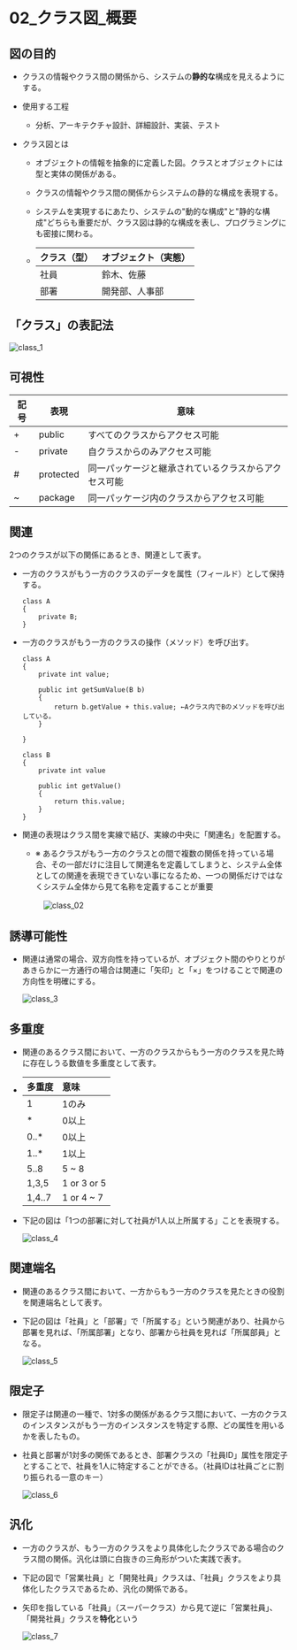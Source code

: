 # 02_クラス図_概要

## 図の目的
  * クラスの情報やクラス間の関係から、システムの**静的な**構成を見えるようにする。

* 使用する工程
  * 分析、アーキテクチャ設計、詳細設計、実装、テスト

* クラス図とは
  * オブジェクトの情報を抽象的に定義した図。クラスとオブジェクトには型と実体の関係がある。
  * クラスの情報やクラス間の関係からシステムの静的な構成を表現する。
  * システムを実現するにあたり、システムの"動的な構成"と"静的な構成"どちらも重要だが、クラス図は静的な構成を表し、プログラミングにも密接に関わる。

  * | クラス（型） | オブジェクト（実態） |
    | :- | :- | 
    | 社員 | 鈴木、佐藤 |
    | 部署 | 開発部、人事部 |

## 「クラス」の表記法

   ![class_1](src/class_1.png)


## 可視性

| 記号 | 表現 | 意味 |
| - | - | - |
| + | public | すべてのクラスからアクセス可能 |
| - | private | 自クラスからのみアクセス可能 |
| # | protected | 同一パッケージと継承されているクラスからアクセス可能 |
|~ | package | 同一パッケージ内のクラスからアクセス可能 |


## 関連

2つのクラスが以下の関係にあるとき、関連として表す。
* 一方のクラスがもう一方のクラスのデータを属性（フィールド）として保持する。
    ```
    class A
    {
        private B;
    }
    ``` 
* 一方のクラスがもう一方のクラスの操作（メソッド）を呼び出す。
    ```
    class A
    {
        private int value;

        public int getSumValue(B b)
        {
            return b.getValue + this.value; ←Aクラス内でBのメソッドを呼び出している。
        }

    }
    
    class B
    {
        private int value

        public int getValue()
        {
            return this.value;
        }
    }
    ```

* 関連の表現はクラス間を実線で結び、実線の中央に「関連名」を配置する。
  * ※ あるクラスがもう一方のクラスとの間で複数の関係を持っている場合、その一部だけに注目して関連名を定義してしまうと、システム全体としての関連を表現できていない事になるため、一つの関係だけではなくシステム全体から見て名称を定義することが重要

    　![class_02](src/class_2.png)


## 誘導可能性

* 関連は通常の場合、双方向性を持っているが、オブジェクト間のやりとりがあきらかに一方通行の場合は関連に「矢印」と「×」をつけることで関連の方向性を明確にする。

  ![class_3](src/class_3.png)

## 多重度

  * 関連のあるクラス間において、一方のクラスからもう一方のクラスを見た時に存在しうる数値を多重度として表す。
  
  * | 多重度 | 意味 |
    | :- | :- |
    | 1 | 1のみ |
    | * | 0以上 | 
    | 0..* | 0以上 | 
    | 1..* | 1以上 |
    | 5..8 | 5 ~ 8 |
    | 1,3,5 | 1 or 3 or 5 |
    |1,4..7 | 1 or 4 ~ 7 |

  * 下記の図は「1つの部署に対して社員が1人以上所属する」ことを表現する。

    ![class_4](src/class_4.png)

## 関連端名

  * 関連のあるクラス間において、一方からもう一方のクラスを見たときの役割を関連端名として表す。

  * 下記の図は「社員」と「部署」で「所属する」という関連があり、社員から部署を見れば、「所属部署」となり、部署から社員を見れば「所属部員」となる。
  
    ![class_5](src/class_5.png)


## 限定子

  * 限定子は関連の一種で、1対多の関係があるクラス間において、一方のクラスのインスタンスがもう一方のインスタンスを特定する際、どの属性を用いるかを表したもの。

  * 社員と部署が1対多の関係であるとき、部署クラスの「社員ID」属性を限定子とすることで、社員を1人に特定することができる。（社員IDは社員ごとに割り振られる一意のキー）
  
    ![class_6](src/class_6.png)


## 汎化

  * 一方のクラスが、もう一方のクラスをより具体化したクラスである場合のクラス間の関係。汎化は頭に白抜きの三角形がついた実践で表す。

  * 下記の図で「営業社員」と「開発社員」クラスは、「社員」クラスをより具体化したクラスであるため、汎化の関係である。

  * 矢印を指している「社員」（スーパークラス）から見て逆に「営業社員」、「開発社員」クラスを**特化**という
  
    ![class_7](src/class_7.png)

